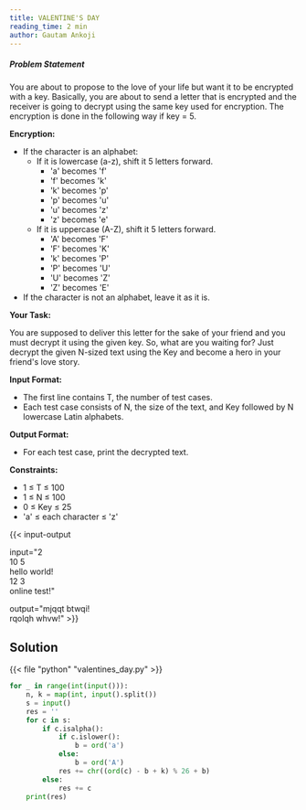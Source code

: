 ```yaml
---
title: VALENTINE'S DAY
reading_time: 2 min
author: Gautam Ankoji
---
```


##### Problem Statement

You are about to propose to the love of your life but want it to be encrypted with a key. Basically, you are about to send a letter that is encrypted and the receiver is going to decrypt using the same key used for encryption. The encryption is done in the following way if key = 5.

**Encryption:**

* If the character is an alphabet:
  * If it is lowercase (a-z), shift it 5 letters forward.
    * 'a' becomes 'f'
    * 'f' becomes 'k'
    * 'k' becomes 'p'
    * 'p' becomes 'u'
    * 'u' becomes 'z'
    * 'z' becomes 'e'
  * If it is uppercase (A-Z), shift it 5 letters forward.
    * 'A' becomes 'F'
    * 'F' becomes 'K'
    * 'k' becomes 'P'
    * 'P' becomes 'U'
    * 'U' becomes 'Z'
    * 'Z' becomes 'E'
* If the character is not an alphabet, leave it as it is.

**Your Task:**

You are supposed to deliver this letter for the sake of your friend and you must decrypt it using the given key. So, what are you waiting for? Just decrypt the given N-sized text using the Key and become a hero in your friend's love story.

**Input Format:**

* The first line contains T, the number of test cases.
* Each test case consists of N, the size of the text, and Key followed by N lowercase Latin alphabets.

**Output Format:**

* For each test case, print the decrypted text.

**Constraints:**

* 1 ≤ T ≤ 100
* 1 ≤ N ≤ 100
* 0 ≤ Key ≤ 25
* 'a' ≤ each character ≤ 'z'

{{< input-output

input="2</br>10 5</br>hello world!</br>12 3</br>online test!"

output="mjqqt btwqi!</br>rqolqh whvw!" >}}

## Solution

<!-- **Approach:** -->

{{< file "python" "valentines_day.py" >}}

```py
for _ in range(int(input())):
    n, k = map(int, input().split())
    s = input()
    res = ''
    for c in s:
        if c.isalpha():
            if c.islower():
                b = ord('a')
            else:
                b = ord('A')
            res += chr((ord(c) - b + k) % 26 + b)
        else:
            res += c
    print(res)
```
